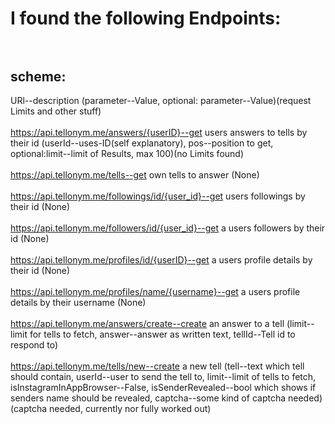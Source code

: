 # I found the following Endpoints:<br/><br/>
## scheme:<br/>
URl--description (parameter--Value, optional: parameter--Value)(request Limits and other stuff)<br/><br/>
https://api.tellonym.me/answers/{userID}--get users answers to tells by their id (userId--uses-ID(self explanatory), pos--position to get, optional:limit--limit of Results, max 100)(no Limits found)<br/><br/>
https://api.tellonym.me/tells--get own tells to answer (None)<br/><br/>
https://api.tellonym.me/followings/id/{user_id}--get users followings by their id (None)<br/><br/>
https://api.tellonym.me/followers/id/{user_id}--get a users followers by their id (None)<br/><br/>
https://api.tellonym.me/profiles/id/{userID}--get a users profile details by their id (None)<br/><br/>
https://api.tellonym.me/profiles/name/{username}--get a users profile details by their username (None)<br/><br/>
https://api.tellonym.me/answers/create--create an answer to a tell (limit--limit for tells to fetch, answer--answer as written text, tellId--Tell id to respond to)<br/><br/>
https://api.tellonym.me/tells/new--create a new tell (tell--text which tell should contain, userId--user to send the tell to, limit--limit of tells to fetch, isInstagramInAppBrowser--False, isSenderRevealed--bool which shows if senders name should be revealed, captcha--some kind of captcha needed)(captcha needed, currently nor fully worked out)<br/><br/>
